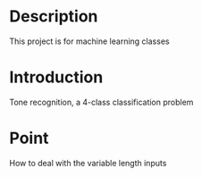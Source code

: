 # Description
This project is for machine learning classes

# Introduction
Tone recognition, a 4-class classification problem

# Point
How to deal with the variable length inputs

